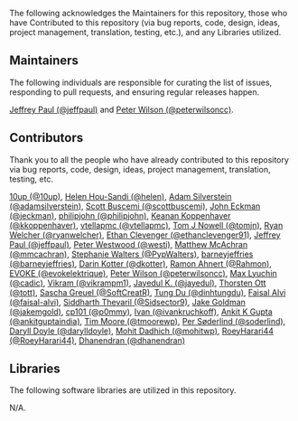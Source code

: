 The following acknowledges the Maintainers for this repository, those who have Contributed to this repository (via bug reports, code, design, ideas, project management, translation, testing, etc.), and any Libraries utilized.

## Maintainers

The following individuals are responsible for curating the list of issues, responding to pull requests, and ensuring regular releases happen.

[Jeffrey Paul (@jeffpaul)](https://github.com/jeffpaul) and [Peter Wilson (@peterwilsoncc)](https://github.com/peterwilsoncc).

## Contributors

Thank you to all the people who have already contributed to this repository via bug reports, code, design, ideas, project management, translation, testing, etc.

[10up (@10up)](https://github.com/10up), [Helen Hou-Sandi (@helen)](https://github.com/helen), [Adam Silverstein (@adamsilverstein)](https://github.com/adamsilverstein), [Scott Buscemi (@scottbuscemi)](https://github.com/scottbuscemi), [John Eckman (@jeckman)](https://github.com/jeckman), [philipjohn (@philipjohn)](https://github.com/philipjohn), [Keanan Koppenhaver (@kkoppenhaver)](https://github.com/kkoppenhaver), [vtellapmc (@vtellapmc)](https://github.com/vtellapmc), [Tom J Nowell (@tomjn)](https://github.com/tomjn), [Ryan Welcher (@ryanwelcher)](https://github.com/ryanwelcher), [Ethan Clevenger (@ethanclevenger91)](https://github.com/ethanclevenger91), [Jeffrey Paul (@jeffpaul)](https://github.com/jeffpaul), [Peter Westwood (@westi)](https://github.com/westi), [Matthew McAchran (@mmcachran)](https://github.com/mmcachran), [Stephanie Walters (@PypWalters)](https://github.com/PypWalters), [barneyjeffries (@barneyjeffries)](https://github.com/barneyjeffries), [Darin Kotter (@dkotter)](https://github.com/dkotter), [Ramon Ahnert (@Rahmon)](https://github.com/Rahmon), [EVOKE (@evokelektrique)](https://github.com/evokelektrique), [Peter Wilson (@peterwilsoncc)](https://github.com/peterwilsoncc), [Max Lyuchin (@cadic)](https://github.com/cadic), [Vikram  (@vikrampm1)](https://github.com/vikrampm1), [Jayedul K. (@jayedul)](https://github.com/jayedul), [Thorsten Ott (@tott)](https://github.com/tott), [Sascha Greuel (@SoftCreatR)](https://github.com/SoftCreatR), [Tung Du (@dinhtungdu)](https://github.com/dinhtungdu), [Faisal Alvi (@faisal-alvi)](https://github.com/faisal-alvi), [Siddharth Thevaril (@Sidsector9)](https://github.com/Sidsector9), [Jake Goldman (@jakemgold)](https://github.com/jakemgold), [cp101 (@p0mmy)](https://github.com/p0mmy), [Ivan (@ivankruchkoff)](https://github.com/ivankruchkoff), [Ankit K Gupta (@ankitguptaindia)](https://github.com/ankitguptaindia), [Tim Moore (@tmoorewp)](https://github.com/tmoorewp), [Per Søderlind (@soderlind)](https://github.com/soderlind), [Daryll Doyle (@darylldoyle)](https://github.com/darylldoyle), [Mohit Dadhich (@mohitwp)](https://github.com/mohitwp), [RoeyHarari44 (@RoeyHarari44)](https://github.com/RoeyHarari44), [Dhanendran (@dhanendran)](https://github.com/dhanendran)

## Libraries

The following software libraries are utilized in this repository.

N/A.
